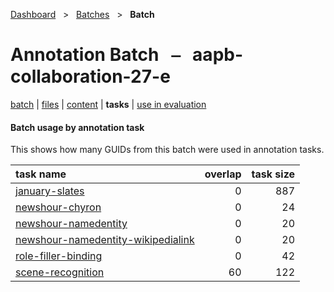 [Dashboard](../../index.md)  &nbsp; > &nbsp; [Batches](../index.md)  &nbsp; > &nbsp; **Batch** 

# Annotation Batch &nbsp; ⎯ &nbsp; aapb-collaboration-27-e

[batch](index.md) | [files](files.md) | [content](content.md) | **tasks** | [use in evaluation](evaluation.md) 

#### Batch usage by annotation task

This shows how many GUIDs from this batch were used in annotation tasks.

| task name | overlap | task size |
| :------ | ------: | ------: |
| [january-slates](../../tasks/january-slates/index.md) | 0 | 887 |
| [newshour-chyron](../../tasks/newshour-chyron/index.md) | 0 | 24 |
| [newshour-namedentity](../../tasks/newshour-namedentity/index.md) | 0 | 20 |
| [newshour-namedentity-wikipedialink](../../tasks/newshour-namedentity-wikipedialink/index.md) | 0 | 20 |
| [role-filler-binding](../../tasks/role-filler-binding/index.md) | 0 | 42 |
| [scene-recognition](../../tasks/scene-recognition/index.md) | 60 | 122 |
